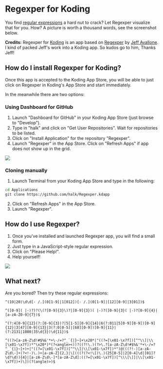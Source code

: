 # Regexper for Koding

You find [regular expressions](http://en.wikipedia.org/wiki/Regular_expression) a hard nut to crack? Let Regexper visualize that for you. How? A picture is worth a thousand words, see the screenshot below.

**Credits:** Regexper for [Koding](http://koding.com) is an app based on [Regexper](https://github.com/javallone/regexper) by [Jeff Avallone](https://github.com/javallone). I kind of packed Jeff's work into a Koding app. So kudos go to him, Thanks Jeff!

## How do I install Regexper for Koding?

Once this app is accepted to the Koding App Store, you will be able to just click on Regexper in Koding's App Store and start immediately.

In the meanwhile there are two options:

### Using Dashboard for GitHub

1. Launch "Dashboard for GitHub" in your Koding App Store (just browse to "Develop").
2. Type in "halk" and click on "Get User Repositories". Wait for repositories to be listed.
3. Click on "Install Application" for the repository "Regexper".
4. Launch "Regexper" in the App Store. Click on "Refresh Apps" if app does not show up in the grid.

![](https://raw.github.com/halk/Regexper.kdapp/master/resources/screenshots/install_github.png)

### Cloning manually

1. Launch Terminal from your Koding App Store and type in the following:

```bash
cd Applications
git clone https://github.com/halk/Regexper.kdapp
```

2. Click on "Refresh Apps" in the App Store.
3. Launch "Regexper".

## How do I use Regexper?

1. Once you've installed and launched Regexper app, you will find a small form. 
2. Just type in a JavaScript-style regular expression.
3. Click on "Please Help!".
4. Help yourself!

![](https://raw.github.com/halk/Regexper.kdapp/master/resources/screenshots/example_regex.png)

## What next?

Are you bored? Then try these regular expressions:

    ^(19|20)\d\d[- /.](0[1-9]|1[012])[- /.](0[1-9]|[12][0-9]|3[01])$

    ^([0-9]( |-)?)?(\(?[0-9]{3}\)?|[0-9]{3})( |-)?([0-9]{3}( |-)?[0-9]{4}|[a-zA-Z0-9]{7})$

    ^(?:4[0-9]{12}(?:[0-9]{3})?|5[1-5][0-9]{14}|6(?:011|5[0-9][0-9])[0-9]{12}|3[47][0-9]{13}|3(?:0[0-5]|[68][0-9])[0-9]{11}|(?:2131|1800|35\d{3})\d{11})$

    ^((?>[a-zA-Z\d!#$%&'*+\-/=?^_`{|}~]+\x20*|"((?=[\x01-\x7f])[^"\\]|\\[\x01-\x7f])*"\x20*)*(?<angle><))?((?!\.)(?>\.?[a-zA-Z\d!#$%&'*+\-/=?^_`{|}~]+)+|"((?=[\x01-\x7f])[^"\\]|\\[\x01-\x7f])*")@(((?!-)[a-zA-Z\d\-]+(?<!-)\.)+[a-zA-Z]{2,}|\[(((?(?<!\[)\.)(25[0-5]|2[0-4]\d|[01]?\d?\d)){4}|[a-zA-Z\d\-]*[a-zA-Z\d]:((?=[\x01-\x7f])[^\\\[\]]|\\[\x01-\x7f])+)\])(?(angle)>)$